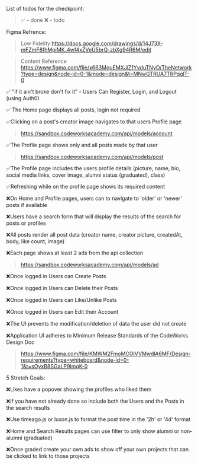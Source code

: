 List of todos for the checkpoint: 
>✅ - done ❌ - todo

Figma Refrence: 
  >Low Fidelity https://docs.google.com/drawings/d/14J73X-mFZmF8fhMpiMK_4wf4xZVeU5brQ-zbXg94R6M/edit

  >Content Reference https://www.figma.com/file/x663MquEMXJiZ1YvduTNyO/TheNetwork?type=design&node-id=0-1&mode=design&t=MNwGTRUA7TRPqglT-0

✅ "if it ain't broke don't fix it" - Users Can Register, Login, and Logout (using Auth0)

✅ The Home page displays all posts, login not required

✅Clicking on a post's creator image navigates to that users Profile page 
  >https://sandbox.codeworksacademy.com/api/models/account 

✅The Profile page shows only and all posts made by that user 
  >https://sandbox.codeworksacademy.com/api/models/post

✅The Profile page includes the users profile details (picture, name, bio, social media links, cover image, alumni status (graduated), class)

✅Refreshing while on the profile page shows its required content

❌On Home and Profile pages, users can to navigate to 'older' or 'newer' posts if available

❌Users have a search form that will display the results of the search for posts or profiles

❌All posts render all post data (creator name, creator picture, createdAt, body, like count, image)

❌Each page shows at least 2 ads from the api collection 
  >https://sandbox.codeworksacademy.com/api/models/ad

❌Once logged in Users can Create Posts 

❌Once logged in Users can Delete their Posts

❌Once logged in Users can Like/Unlike Posts 

❌Once logged in Users can Edit their Account

❌The UI prevents the modification/deletion of data the user did not create

❌Application UI adheres to Minimum Release Standards of the CodeWorks Design Doc 
  ><https://www.figma.com/file/KMWM2FmoMCOIVVMwdlA6MF/Design-requirements?type=whiteboard&node-id=0-1&t=sOyxB8SGaLP9ImqK-0>

5 Stretch Goals:

❌Likes have a popover showing the profiles who liked them

❌If you have not already done so include both the Users and the Posts in the search results

❌Use timeago.js or luxon.js to format the post time in the '2h' or '4d' format

❌Home and Search Results pages can use filter to only show alumni or non-alumni (graduated)

❌Once graded create your own ads to show off your own projects that can be clicked to link to those projects